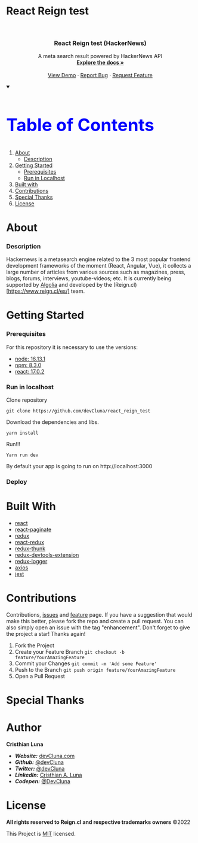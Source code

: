 # React Reign test
<!-- PROJECT LOGO -->
<br />
<p align="center">
 
  <h3 align="center">React Reign test (HackerNews)</h3>

  <p align="center">
    A meta search result powered by HackerNews API
    <br />
    <a href="https://github.com/devCluna/react_reign_test"><strong>Explore the docs »</strong></a>
    <br />
    <br />
    <a href="https://react-reign-test.netlify.app">View Demo</a>
    ·
    <a href="https://github.com/devCluna/react_reign_test/issues">Report Bug</a>
    ·
    <a href="https://github.com/devCluna/react_reign_test/issues">Request Feature</a>

  </p>
   
</p>


<!-- TABLE OF CONTENTS -->
<details open="open" >
    <summary><h2 style="color:blue;font-size:46px;">Table of Contents</h2></summary>
  <ol>
    <li>
      <a href="#about">About</a>
      <ul>
        <li><a href="#description">Description</a></li>
      </ul>
    </li>
    <li>
      <a href="#getting-started">Getting Started</a>
      <ul>
        <li><a href="#prerequisites">Prerequisites</a></li>
        <li><a href="#run-in-localhost">Run in Localhost</a></li>
      </ul>
    </li>
    <li><a href="#built-with">Built with</a></li>
    <li><a href="#contributions">Contributions</a></li>
    <li><a href="#special-thanks">Special Thanks</a></li>
    <li><a href="#license">License</a></li>
  </ol>
</details>

# About
<!-- ABOUT THE PROJECT -->
### Description
Hackernews is a metasearch engine related to the 3 most popular frontend development frameworks of the moment (React, Angular, Vue), it collects a large number of articles from various sources such as magazines, press, blogs, forums, interviews, youtube-videos; etc. It is currently being supported by [Algolia](https://www.algolia.com/) and developed by the (Reign.cl)[https://www.reign.cl/es/] team. 

# Getting Started
### Prerequisites
For this repository it is necessary to use the versions:
- [node: 16.13.1](https://nodejs.org/en)
- [npm: 8.3.0](https://www.npmjs.com)
- [react: 17.0.2](https://reactjs.org)

### Run in localhost

Clone repository

```git
git clone https://github.com/devCluna/react_reign_test
```
  
Download the dependencies and libs.

```git
yarn install
```

Run!!!

```
Yarn run dev
```

By default your app is going to run on http://localhost:3000


### Deploy



# Built With

- [react](https://es.reactjs.org)
- [react-paginate](https://www.npmjs.com/package/react-paginate)
- [redux](https://www.npmjs.com/package/redux)
- [react-redux](https://www.npmjs.com/package/react-redux)
- [redux-thunk](https://www.npmjs.com/package/redux-thunk)
- [redux-devtools-extension](https://www.npmjs.com/package/redux-devtools-extension)
- [redux-logger](https://www.npmjs.com/package/redux-logger)
- [axios](https://www.npmjs.com/package/axios)
- [jest](https://www.npmjs.com/package/jest)

# Contributions
Contributions, [issues](https://github.com/devCluna/react-spotify-clone-node/issues) and [feature](https://github.com/devCluna/react-spotify-clone-node/issues) page. If you have a suggestion that would make this better, please fork the repo and create a pull request. You can also simply open an issue with the tag "enhancement". Don't forget to give the project a star! Thanks again!
1.	Fork the Project
2.	Create your Feature Branch ``git checkout -b feature/YourAmazingFeature``
3.	Commit your Changes ``git commit -m 'Add some Feature'``
4.	Push to the Branch ``git push origin feature/YourAmazingFeature``
5.	Open a Pull Request

# Special Thanks


# Author

**Cristhian Luna**
- ***Website:*** [devCluna.com](https://www.devcluna.com)
- ***Github:*** [@devCluna](https://github.com/devCluna)
- ***Twitter:*** [@devCluna](https://twitter.com/DevCLuna)
- ***LinkedIn:*** [Cristhian A. Luna](https://www.linkedin.com/in/devcluna)
- ***Codepen:*** [@DevCluna](https://codepen.io/DevCluna)

# License
**All rights reserved to Reign.cl and respective trademarks owners** ©2022

This Project is [MIT](https://github.com/devCluna/react_reign_test/blob/master/License) licensed.